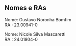 ## Nomes e RAs

Nome: Gustavo Noronha Bomfim<br>RA  : 23.00941-0

Nome: Nicole Silva Mascaretti<br>RA  : 24.01804-0
